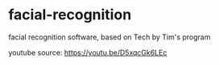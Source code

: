 # facial-recognition
facial recognition software, based on Tech by Tim's program

youtube source: https://youtu.be/D5xqcGk6LEc
